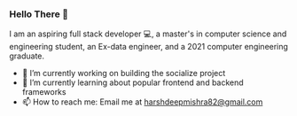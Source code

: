 ### Hello There 👋

I am an aspiring full stack developer 💻, a master's in computer science and engineering student, an Ex-data engineer, and a 2021 computer engineering graduate. 
- 🔭 I’m currently working on building the socialize project
- 🌱 I’m currently learning about popular frontend and backend frameworks
- 📫 How to reach me: Email me at harshdeepmishra82@gmail.com 
<!--
**harshdM99/harshdM99** is a ✨ _special_ ✨ repository because its `README.md` (this file) appears on your GitHub profile.

Here are some ideas to get you started:

- 🔭 I’m currently working on ...
- 🌱 I’m currently learning ...
- 👯 I’m looking to collaborate on ...
- 🤔 I’m looking for help with ...
- 💬 Ask me about ...
- 📫 How to reach me: ...
- 😄 Pronouns: ...
- ⚡ Fun fact: ...
-->
